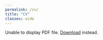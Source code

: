 ```yaml
---
permalink: /cv/
title: "CV"
classes: wide
---
```

<html>
  <head>
    <title>Ansh Gupta's CV</title>
  </head>
  <body>
    <object data="/assets/cv/Ansh_Gupta_CV.pdf" type="application/pdf" width="100%" height="100px">
      <p>Unable to display PDF file. <a href="/uploads/media/default/0001/01/540cb75550adf33f281f29132dddd14fded85bfc.pdf">Download</a> instead.</p>
    </object>
  </body>
</html>